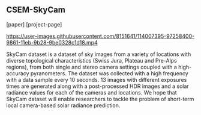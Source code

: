 ## CSEM-SkyCam

[paper] [project-page]


https://user-images.githubusercontent.com/8151641/114007395-97258400-9861-11eb-9b28-9be0328c1d18.mp4


SkyCam dataset is a dataset of sky images from a variety of locations with diverse topological characteristics (Swiss Jura, Plateau and Pre-Alps regions), from both single and stereo camera settings coupled with a high-accuracy pyranometers. The dataset was collected with a high frequency with a data sample every 10 seconds. 13 images with different exposures times are generated along with a post-processed HDR images and a solar radiance values for each of the cameras and locations. We hope that SkyCam dataset will enable researchers to tackle the problem of short-term local camera-based solar radiance prediction. 
